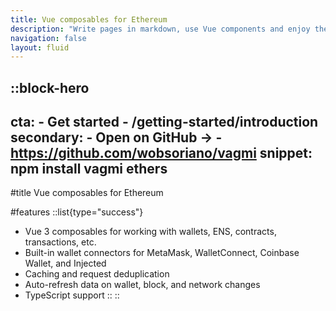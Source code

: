 ```yaml
---
title: Vue composables for Ethereum
description: "Write pages in markdown, use Vue components and enjoy the power of Nuxt with a blazing fast developer experience."
navigation: false
layout: fluid
---
```


::block-hero
---
cta:
    - Get started
    - /getting-started/introduction
secondary:
    - Open on GitHub →
    - https://github.com/wobsoriano/vagmi
snippet: npm install vagmi ethers
---

#title
Vue composables for Ethereum

#features
::list{type="success"}
- Vue 3 composables for working with wallets, ENS, contracts, transactions, etc.
- Built-in wallet connectors for MetaMask, WalletConnect, Coinbase Wallet, and Injected
- Caching and request deduplication
- Auto-refresh data on wallet, block, and network changes
- TypeScript support
::
::
